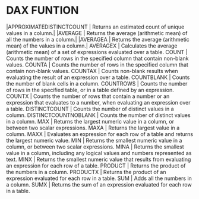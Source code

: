 # DAX FUNTION
|APPROXIMATEDISTINCTCOUNT	 |	Returns an estimated count of unique values in a column.|
|AVERAGE	 |	Returns the average (arithmetic mean) of all the numbers in a column.|
|AVERAGEA	 |	Returns the average (arithmetic mean) of the values in a column.|
AVERAGEX	 |	Calculates the average (arithmetic mean) of a set of expressions evaluated over a table.
COUNT	 |	Counts the number of rows in the specified column that contain non-blank values.
COUNTA	 |	Counts the number of rows in the specified column that contain non-blank values.
COUNTAX	 |	Counts non-blank results when evaluating the result of an expression over a table.
COUNTBLANK	 |	Counts the number of blank cells in a column.
COUNTROWS	 |	Counts the number of rows in the specified table, or in a table defined by an expression.
COUNTX	 |	Counts the number of rows that contain a number or an expression that evaluates to a number, when evaluating an expression over a table.
DISTINCTCOUNT	 |	Counts the number of distinct values in a column.
DISTINCTCOUNTNOBLANK	 |	Counts the number of distinct values in a column.
MAX	 |	Returns the largest numeric value in a column, or between two scalar expressions.
MAXA	 |	Returns the largest value in a column.
MAXX	 |	Evaluates an expression for each row of a table and returns the largest numeric value.
MIN	 |	Returns the smallest numeric value in a column, or between two scalar expressions.
MINA	 |	Returns the smallest value in a column, including any logical values and numbers represented as text.
MINX	 |	Returns the smallest numeric value that results from evaluating an expression for each row of a table.
PRODUCT	 |	Returns the product of the numbers in a column.
PRODUCTX	 |	Returns the product of an expression evaluated for each row in a table.
SUM	 |	Adds all the numbers in a column.
SUMX	 |	Returns the sum of an expression evaluated for each row in a table.
